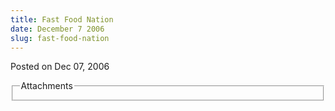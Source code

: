 ```yaml
---
title: Fast Food Nation
date: December 7 2006
slug: fast-food-nation
---
```





<span class="date">Posted on Dec 07, 2006    </span>
<fieldset class="fieldgroup group-attachments">
<legend>Attachments</legend>
<div class="field field-type-emvideo field-field-attach-video">
<div class="field-items">
<div class="field-item odd">
<div class="emvideo emvideo-video emvideo-"/>
</div>
</div>
</div>
</fieldset>





